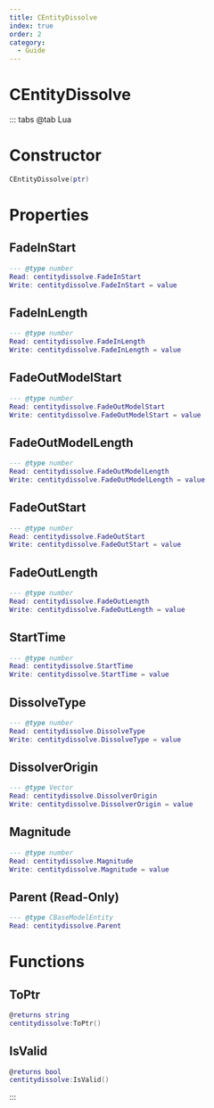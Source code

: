 ```yaml
---
title: CEntityDissolve
index: true
order: 2
category:
  - Guide
---
```


# CEntityDissolve

::: tabs
@tab Lua
# Constructor
```lua
CEntityDissolve(ptr)
```
# Properties
## FadeInStart 
```lua
--- @type number
Read: centitydissolve.FadeInStart
Write: centitydissolve.FadeInStart = value
```
## FadeInLength 
```lua
--- @type number
Read: centitydissolve.FadeInLength
Write: centitydissolve.FadeInLength = value
```
## FadeOutModelStart 
```lua
--- @type number
Read: centitydissolve.FadeOutModelStart
Write: centitydissolve.FadeOutModelStart = value
```
## FadeOutModelLength 
```lua
--- @type number
Read: centitydissolve.FadeOutModelLength
Write: centitydissolve.FadeOutModelLength = value
```
## FadeOutStart 
```lua
--- @type number
Read: centitydissolve.FadeOutStart
Write: centitydissolve.FadeOutStart = value
```
## FadeOutLength 
```lua
--- @type number
Read: centitydissolve.FadeOutLength
Write: centitydissolve.FadeOutLength = value
```
## StartTime 
```lua
--- @type number
Read: centitydissolve.StartTime
Write: centitydissolve.StartTime = value
```
## DissolveType 
```lua
--- @type number
Read: centitydissolve.DissolveType
Write: centitydissolve.DissolveType = value
```
## DissolverOrigin 
```lua
--- @type Vector
Read: centitydissolve.DissolverOrigin
Write: centitydissolve.DissolverOrigin = value
```
## Magnitude 
```lua
--- @type number
Read: centitydissolve.Magnitude
Write: centitydissolve.Magnitude = value
```
## Parent (Read-Only)
```lua
--- @type CBaseModelEntity
Read: centitydissolve.Parent
```
# Functions
## ToPtr
```lua
@returns string
centitydissolve:ToPtr()
```
## IsValid
```lua
@returns bool
centitydissolve:IsValid()
```

:::